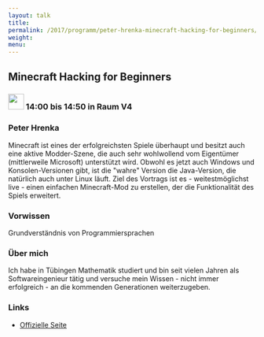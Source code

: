 ```yaml
---
layout: talk
title:
permalink: /2017/programm/peter-hrenka-minecraft-hacking-for-beginners/
weight:
menu:
---
```

## Minecraft Hacking for Beginners

### <img height = "32" src="../../../images/talk.svg"> 14:00 bis 14:50 in Raum V4

### Peter Hrenka

Minecraft ist eines der erfolgreichsten Spiele überhaupt und besitzt auch eine aktive Modder-Szene, die auch sehr wohlwollend vom Eigentümer (mittlerweile Microsoft) unterstützt wird. Obwohl es jetzt auch Windows und Konsolen-Versionen gibt, ist die "wahre" Version die Java-Version, die natürlich auch unter Linux läuft. Ziel des Vortrags ist es - weitestmöglichst live - einen einfachen Minecraft-Mod zu erstellen, der die Funktionalität des Spiels erweitert.

### Vorwissen

Grundverständnis von Programmiersprachen

### Über mich

Ich habe in Tübingen Mathematik studiert und bin seit vielen Jahren als Softwareingenieur tätig und versuche mein Wissen - nicht immer erfolgreich - an die kommenden Generationen weiterzugeben.

### Links

- <a href="https://www.minecraft.net/de-de" target="_blank">Offizielle Seite</a>